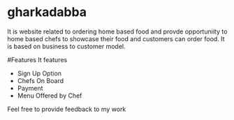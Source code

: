 # gharkadabba

It is website related to ordering home based food and provde opportuniity to home based chefs to showcase their food and customers can order food. It is based on business to customer model.

#Features
It features

- Sign Up Option
- Chefs On Board
- Payment
- Menu Offered by Chef

Feel free to provide feedback to my work
